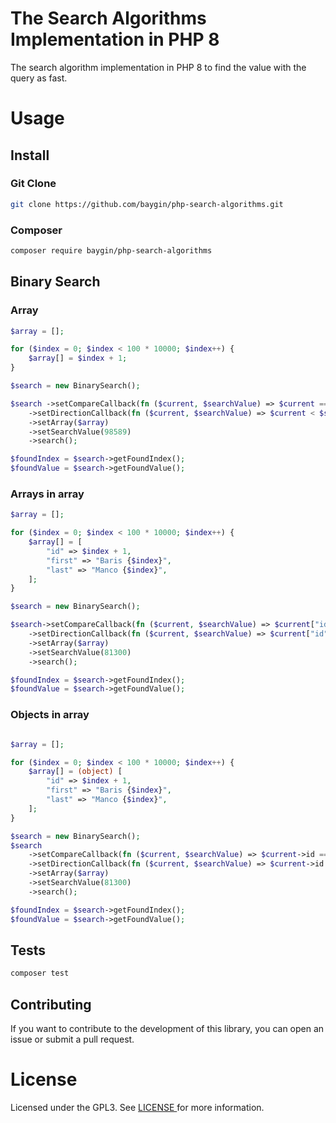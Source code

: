 # The Search Algorithms Implementation in PHP 8

The search algorithm implementation in PHP 8 to find the value with the query as fast.

# Usage

## Install

### Git Clone

```bash
git clone https://github.com/baygin/php-search-algorithms.git
```

### Composer

```bash
composer require baygin/php-search-algorithms
```

## Binary Search

### Array

```php
$array = [];

for ($index = 0; $index < 100 * 10000; $index++) {
    $array[] = $index + 1;
}

$search = new BinarySearch();

$search ->setCompareCallback(fn ($current, $searchValue) => $current === $searchValue)
    ->setDirectionCallback(fn ($current, $searchValue) => $current < $searchValue)
    ->setArray($array)
    ->setSearchValue(98589)
    ->search();

$foundIndex = $search->getFoundIndex();
$foundValue = $search->getFoundValue();
```

### Arrays in array

```php
$array = [];

for ($index = 0; $index < 100 * 10000; $index++) {
    $array[] = [
        "id" => $index + 1,
        "first" => "Baris {$index}",
        "last" => "Manco {$index}",
    ];
}

$search = new BinarySearch();

$search->setCompareCallback(fn ($current, $searchValue) => $current["id"] === $searchValue)
    ->setDirectionCallback(fn ($current, $searchValue) => $current["id"] < $searchValue)
    ->setArray($array)
    ->setSearchValue(81300)
    ->search();

$foundIndex = $search->getFoundIndex();
$foundValue = $search->getFoundValue();
```

### Objects in array

```php

$array = [];

for ($index = 0; $index < 100 * 10000; $index++) {
    $array[] = (object) [
        "id" => $index + 1,
        "first" => "Baris {$index}",
        "last" => "Manco {$index}",
    ];
}

$search = new BinarySearch();
$search
    ->setCompareCallback(fn ($current, $searchValue) => $current->id === $searchValue)
    ->setDirectionCallback(fn ($current, $searchValue) => $current->id < $searchValue)
    ->setArray($array)
    ->setSearchValue(81300)
    ->search();

$foundIndex = $search->getFoundIndex();
$foundValue = $search->getFoundValue();
```

## Tests

```bash
composer test
```

## Contributing

If you want to contribute to the development of this library, you can open an issue or submit a pull request.

# License

Licensed under the GPL3. See <a href="https://github.com/baygin/php-search-algorithms/blob/master/LICENSE"> LICENSE </a> for more information.
